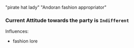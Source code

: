 "pirate hat lady"
"Andoran fashion appropriator"


### Current Attitude towards the party is `Indifferent`

Influences:
- fashion lore
